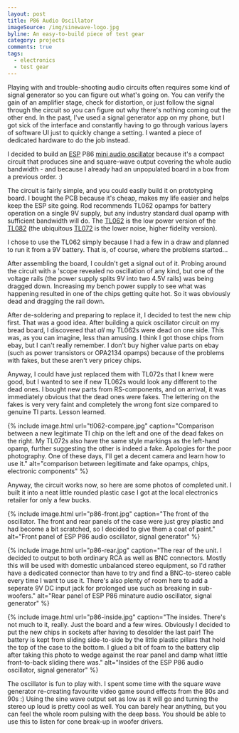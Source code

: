 ```yaml
---
layout: post
title: P86 Audio Oscillator
imageSource: /img/sinewave-logo.jpg
byline: An easy-to-build piece of test gear
category: projects
comments: true
tags:
  - electronics
  - test gear
---
```


Playing with and trouble-shooting audio circuits often requires some kind of signal generator so you can figure out what's going on. You can verify the gain of an amplifier stage, check for distortion, or just follow the signal through the circuit so you can figure out why there's nothing coming out the other end. In the past, I've used a signal generator app on my phone, but I got sick of the interface and constantly having to go through various layers of software UI just to quickly change a setting. I wanted a piece of dedicated hardware to do the job instead.

I decided to build an [ESP](http://sound.whsites.net/index2.html) P86 [mini audio oscillator](http://sound.whsites.net/project86.htm) because it's a compact circuit that produces sine and square-wave output covering the whole audio bandwidth - and because I already had an unpopulated board in a box from a previous order. :)

The circuit is fairly simple, and you could easily build it on prototyping board. I bought the PCB because it's cheap, makes my life easier and helps keep the ESP site going. Rod recommends TL062 opamps for battery operation on a single 9V supply, but any industry standard dual opamp with sufficient bandwidth will do. The [TL062](http://www.ti.com/product/TL062) is the low power version of the [TL082](http://www.ti.com/product/TL082) (the ubiquitous [TL072](http://www.ti.com/product/TL072) is the lower noise, higher fidelity version).

I chose to use the TL062 simply because I had a few in a draw and planned to run it from a 9V battery. That is, of course, where the problems started...

After assembling the board, I couldn't get a signal out of it. Probing around the circuit with a 'scope revealed no oscillation of any kind, but one of the voltage rails (the power supply splits 9V into two 4.5V rails) was being dragged down. Increasing my bench power supply to see what was happening resulted in one of the chips getting quite hot. So it was obviously dead and dragging the rail down.

After de-soldering and preparing to replace it, I decided to test the new chip first. That was a good idea. After building a quick oscillator circuit on my bread board, I discovered that _all_ my TL062s were dead on one side. This was, as you can imagine, less than amusing. I think I got those chips from ebay, but I can't really remember. I don't buy higher value parts on ebay (such as power transistors or OPA2134 opamps) because of the problems with fakes, but these aren't very pricey chips.

Anyway, I could have just replaced them with TL072s that I knew were good, but I wanted to see if new TL062s would look any different to the dead ones. I bought new parts from RS-components, and on arrival, it was immediately obvious that the dead ones were fakes. The lettering on the fakes is very very faint and completely the wrong font size compared to genuine TI parts. Lesson learned.

{% include image.html url="tl062-compare.jpg" caption="Comparison between a new legitimate TI chip on the left and one of the dead fakes on the right. My TL072s also have the same style markings as the left-hand opamp, further suggesting the other is indeed a fake. Apologies for the poor photography. One of these days, I'll get a decent camera and learn how to use it." alt="comparison between legitimate and fake opamps, chips, electronic components"  %}

Anyway, the circuit works now, so here are some photos of completed unit. I built it into a neat little rounded plastic case I got at the local electronics retailer for only a few bucks.

{% include image.html url="p86-front.jpg" caption="The front of the oscillator. The front and rear panels of the case were just grey plastic and had become a bit scratched, so I decided to give them a coat of paint." alt="Front panel of ESP P86 audio oscillator, signal generator" %}

{% include image.html url="p86-rear.jpg" caption="The rear of the unit. I decided to output to both ordinary RCA as well as BNC connectors. Mostly this will be used with domestic unbalanced stereo equipment, so I'd rather have a dedicated connector than have to try and find a BNC-to-stereo cable every time I want to use it. There's also plenty of room here to add a seperate 9V DC input jack for prolonged use such as breaking in sub-woofers." alt="Rear panel of ESP P86 minature audio oscillator, signal generator" %}

{% include image.html url="p86-inside.jpg" caption="The insides. There's not much to it, really. Just the board and a few wires. Obviously I decided to put the new chips in sockets after having to desolder the last pair! The battery is kept from sliding side-to-side by the little plastic pillars that hold the top of the case to the bottom. I glued a bit of foam to the battery clip after taking this photo to wedge against the rear panel and damp what little front-to-back sliding there was." alt="Insides of the ESP P86 audio oscillator, signal generator" %}

The oscillator is fun to play with. I spent some time with the square wave generator re-creating favourite video game sound effects from the 80s and 90s :) Using the sine wave output set as low as it will go and turning the stereo up loud is pretty cool as well. You can barely hear anything, but you can feel the whole room pulsing with the deep bass. You should be able to use this to listen for cone break-up in woofer drivers.
